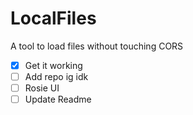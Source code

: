 # LocalFiles
A tool to load files without touching CORS

- [X] Get it working
- [ ] Add repo ig idk
- [ ] Rosie UI
- [ ] Update Readme
